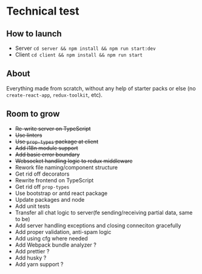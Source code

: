 # Technical test

## How to launch

* Server `cd server && npm install && npm run start:dev`
* Client `cd client && npm install && npm run start`

## About

Everything made from scratch, without any help of starter packs or else (no `create-react-app`, `redux-toolkit`, etc).

## Room to grow

* ~~Re-write server on TypeScript~~
* ~~Use linters~~
* ~~Use `prop-types` package at client~~
* ~~Add i18n module support~~
* ~~Add basic error boundary~~
* ~~Websocket handling logic to redux middleware~~
* Rework file naming/component structure
* Get rid off decorators
* Rewrite frontend on TypeScript
* Get rid off `prop-types`
* Use bootstrap or antd react package
* Update packages and node
* Add unit tests
* Transfer all chat logic to server(fe sending/receiving partial data, same to be)
* Add server handling exceptions and closing conneciton gracefully
* Add proper validation, anti-spam logic
* Add using cfg where needed
* Add Webpack bundle analyzer ?
* Add prettier ?
* Add husky ?
* Add yarn support ?
